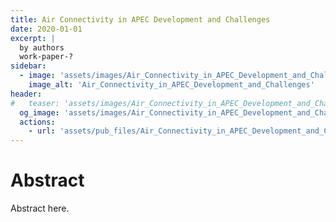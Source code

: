 ```yaml
---
title: Air Connectivity in APEC Development and Challenges
date: 2020-01-01
excerpt: |
  by authors
  work-paper-?
sidebar:
  - image: 'assets/images/Air_Connectivity_in_APEC_Development_and_Challenges.jpg'
    image_alt: 'Air_Connectivity_in_APEC_Development_and_Challenges'
header:
#   teaser: 'assets/images/Air_Connectivity_in_APEC_Development_and_Challenges.jpg'
  og_image: 'assets/images/Air_Connectivity_in_APEC_Development_and_Challenges.jpg'
  actions:
    - url: 'assets/pub_files/Air_Connectivity_in_APEC_Development_and_Challenges.pdf'
---
```

# Abstract
Abstract here.
        